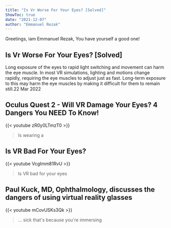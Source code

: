 ```yaml
---
title: "Is Vr Worse For Your Eyes? [Solved]"
ShowToc: true 
date: "2021-12-07"
author: "Emmanuel Rezak" 
---
```


Greetings, iam Emmanuel Rezak, You have yourself a good one!
## Is Vr Worse For Your Eyes? [Solved]
Long exposure of the eyes to rapid light switching and movement can harm the eye muscle. In most VR simulations, lighting and motions change rapidly, requiring the eye muscles to adjust just as fast. Long-term exposure to this may harm the eye muscles by making it difficult for them to remain still.22 Mar 2022

## Oculus Quest 2 - Will VR Damage Your Eyes? 4 Dangers You NEED To Know!
{{< youtube zR0y0LTmzT0 >}}
>Is wearing a 

## Is VR Bad For Your Eyes?
{{< youtube VcgImm81RvU >}}
>Is VR bad for your eyes

## Paul Kuck, MD, Ophthalmology, discusses the dangers of using virtual reality glasses
{{< youtube mCovUSKs3Qk >}}
>... sick that's because you're immersing 

